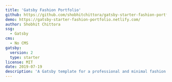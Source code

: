 ```yaml
---
title: 'Gatsby Fashion Portfolio'
github: https://github.com/shobhitchittora/gatsby-starter-fashion-portfolio
demo: https://gatsby-starter-fashion-portfolio.netlify.com/
author: Shobhit Chittora
ssg:
  - Gatsby
cms:
  - No CMS
gatsby:
  version: 2
  type: starter
license: MIT
date: 2019-07-19
description: 'A Gatsby template for a professional and minimal fashion portfolio.'
---
```

